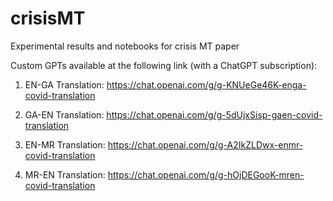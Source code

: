# crisisMT
Experimental results and notebooks for crisis MT paper

Custom GPTs available at the following link (with a ChatGPT subscription):

1) EN-GA Translation:
   https://chat.openai.com/g/g-KNUeGe46K-enga-covid-translation

3) GA-EN Translation:
   https://chat.openai.com/g/g-5dUjxSisp-gaen-covid-translation

5) EN-MR Translation:
   https://chat.openai.com/g/g-A2IkZLDwx-enmr-covid-translation   

7) MR-EN Translation:
   https://chat.openai.com/g/g-hOjDEGooK-mren-covid-translation

